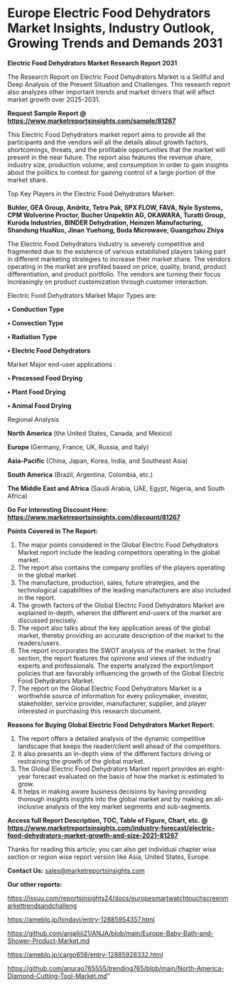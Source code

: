 # Europe Electric Food Dehydrators Market Insights, Industry Outlook, Growing Trends and Demands 2031

<strong>Electric Food Dehydrators Market Research Report 2031</strong>

The Research Report on Electric Food Dehydrators Market is a Skillful and Deep Analysis of the Present Situation and Challenges. This research report also analyzes other important trends and market drivers that will affect market growth over 2025-2031.

<strong>Request Sample Report @ <a href=https://www.marketreportsinsights.com/sample/81267>https://www.marketreportsinsights.com/sample/81267</a></strong>

This Electric Food Dehydrators market report aims to provide all the participants and the vendors will all the details about growth factors, shortcomings, threats, and the profitable opportunities that the market will present in the near future. The report also features the revenue share, industry size, production volume, and consumption in order to gain insights about the politics to contest for gaining control of a large portion of the market share.

Top Key Players in the Electric Food Dehydrators Market:

<strong>Buhler, GEA Group, Andritz, Tetra Pak, SPX FLOW, FAVA, Nyle Systems, CPM Wolverine Proctor, Bucher Unipektin AG, OKAWARA, Turatti Group, Kuroda Industries, BINDER Dehydration, Heinzen Manufacturing, Shandong HuaNuo, Jinan Yuehong, Boda Microwave, Guangzhou Zhiya</strong>

The Electric Food Dehydrators Industry is severely competitive and fragmented due to the existence of various established players taking part in different marketing strategies to increase their market share. The vendors operating in the market are profiled based on price, quality, brand, product differentiation, and product portfolio. The vendors are turning their focus increasingly on product customization through customer interaction.

Electric Food Dehydrators Market Major Types are:

<strong>• Conduction Type

• Convection Type

• Radiation Type

• Electric Food Dehydrators</strong>

Market Major end-user applications :

<strong>• Processed Food Drying

• Plant Food Drying

• Animal Food Drying</strong>

Regional Analysis

</u><strong><b>North America</b></strong> (the United States, Canada, and Mexico)

<strong><b>Europe </b></strong>(Germany, France, UK, Russia, and Italy)

<strong><b>Asia-Pacific</b></strong> (China, Japan, Korea, India, and Southeast Asia)

<strong><b>South America</b></strong> (Brazil, Argentina, Colombia, etc.)

<strong><b>The Middle East and Africa</b></strong> (Saudi Arabia, UAE, Egypt, Nigeria, and South Africa)

<strong>Go For Interesting Discount Here: <a href=https://www.marketreportsinsights.com/discount/81267>https://www.marketreportsinsights.com/discount/81267</a></strong>

<strong>Points Covered in The Report:</strong>
<ol>
  <li>The major points considered in the Global Electric Food Dehydrators Market report include the leading competitors operating in the global market.</li>
  <li>The report also contains the company profiles of the players operating in the global market.</li>
  <li>The manufacture, production, sales, future strategies, and the technological capabilities of the leading manufacturers are also included in the report.</li>
  <li>The growth factors of the Global Electric Food Dehydrators Market are explained in-depth, wherein the different end-users of the market are discussed precisely.</li>
  <li>The report also talks about the key application areas of the global market, thereby providing an accurate description of the market to the readers/users.</li>
  <li>The report incorporates the SWOT analysis of the market. In the final section, the report features the opinions and views of the industry experts and professionals. The experts analyzed the export/import policies that are favorably influencing the growth of the Global Electric Food Dehydrators Market.</li>
  <li>The report on the Global Electric Food Dehydrators Market is a worthwhile source of information for every policymaker, investor, stakeholder, service provider, manufacturer, supplier, and player interested in purchasing this research document.</li>
</ol>
<strong>Reasons for Buying Global Electric Food Dehydrators Market Report:</strong>

<ol>
  <li>The report offers a detailed analysis of the dynamic competitive landscape that keeps the reader/client well ahead of the competitors.</li>
  <li>It also presents an in-depth view of the different factors driving or restraining the growth of the global market.</li>
  <li>The Global Electric Food Dehydrators Market report provides an eight-year forecast evaluated on the basis of how the market is estimated to grow.</li>
  <li>It helps in making aware business decisions by having providing thorough insights insights into the global market and by making an all-inclusive analysis of the key market segments and sub-segments.</li>
</ol>
<strong>Access full Report Description, TOC, Table of Figure, Chart, etc. @ <a href=https://www.marketreportsinsights.com/industry-forecast/electric-food-dehydrators-market-growth-and-size-2021-81267>https://www.marketreportsinsights.com/industry-forecast/electric-food-dehydrators-market-growth-and-size-2021-81267</a></strong>


Thanks for reading this article; you can also get individual chapter wise section or region wise report version like Asia, United States, Europe.

<strong>Contact Us:</strong>
sales@marketreportsinsights.com

<strong>Our other reports:</strong>

<a href=https://issuu.com/reportsinsights24/docs/europesmartwatchtouchscreenmarkettrendsandchalleng>https://issuu.com/reportsinsights24/docs/europesmartwatchtouchscreenmarkettrendsandchalleng</a>

<a href=https://ameblo.jp/hindavi/entry-12885954357.html>https://ameblo.jp/hindavi/entry-12885954357.html</a>

<a href=https://github.com/anjaliiii21/ANJA/blob/main/Europe-Baby-Bath-and-Shower-Product-Market.md>https://github.com/anjaliiii21/ANJA/blob/main/Europe-Baby-Bath-and-Shower-Product-Market.md</a>

<a href=https://ameblo.jp/cargo656/entry-12885928332.html>https://ameblo.jp/cargo656/entry-12885928332.html</a>

<a href=https://github.com/anurag765555/trending765/blob/main/North-America-Diamond-Cutting-Tool-Market.md>https://github.com/anurag765555/trending765/blob/main/North-America-Diamond-Cutting-Tool-Market.md</a>"

